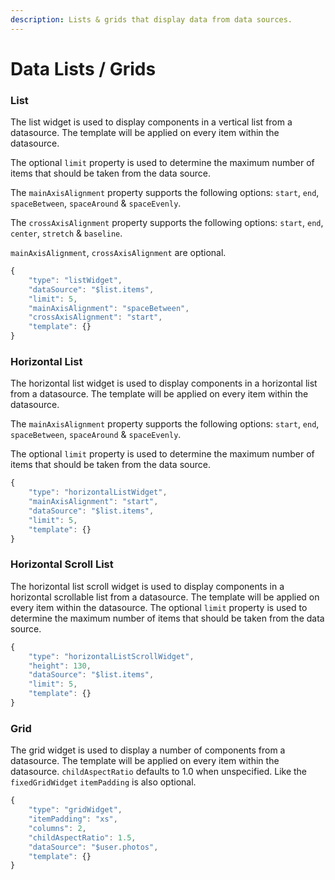 ```yaml
---
description: Lists & grids that display data from data sources.
---
```


# Data Lists / Grids

### List

The list widget is used to display components in a vertical list from a datasource. The template will be applied on every item within the datasource.

The optional `limit` property is used to determine the maximum number of items that should be taken from the data source.

The `mainAxisAlignment` property supports the following options: `start`, `end`, `spaceBetween`, `spaceAround` & `spaceEvenly`.

The `crossAxisAlignment` property supports the following options: `start`, `end`, `center`, `stretch` & `baseline`.

`mainAxisAlignment`, `crossAxisAlignment` are optional.

```javascript
{
	"type": "listWidget",
	"dataSource": "$list.items",
	"limit": 5,
	"mainAxisAlignment": "spaceBetween",
	"crossAxisAlignment": "start",
	"template": {}
}
```

### Horizontal List

The horizontal list widget is used to display components in a horizontal list from a datasource. The template will be applied on every item within the datasource.

The `mainAxisAlignment` property supports the following options: `start`, `end`, `spaceBetween`, `spaceAround` & `spaceEvenly`.

The optional `limit` property is used to determine the maximum number of items that should be taken from the data source.

```javascript
{
	"type": "horizontalListWidget",
	"mainAxisAlignment": "start",
	"dataSource": "$list.items",
	"limit": 5,
	"template": {}
}
```

### Horizontal Scroll List

The horizontal list scroll widget is used to display components in a horizontal scrollable list from a datasource. The template will be applied on every item within the datasource. The optional `limit` property is used to determine the maximum number of items that should be taken from the data source.

```javascript
{
	"type": "horizontalListScrollWidget",
	"height": 130,
	"dataSource": "$list.items",
	"limit": 5,
	"template": {}
}
```

### Grid

The grid widget is used to display a number of components from a datasource. The template will be applied on every item within the datasource. `childAspectRatio` defaults to 1.0 when unspecified. Like the `fixedGridWidget` `itemPadding` is also optional.

```javascript
{
	"type": "gridWidget",
	"itemPadding": "xs",
	"columns": 2,
	"childAspectRatio": 1.5,
	"dataSource": "$user.photos",
	"template": {}
}
```

